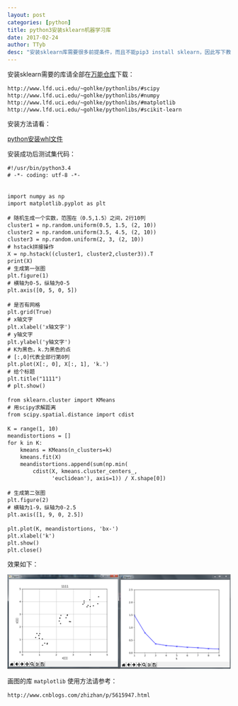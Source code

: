 ```yaml
---
layout: post
categories: [python]
title: python3安装sklearn机器学习库
date: 2017-02-24
author: TTyb
desc: "安装sklearn库需要很多前提条件，而且不能pip3 install sklearn，因此写下教程"
---
```


安装sklearn需要的库请全部在[万能仓库](http://www.lfd.uci.edu/~gohlke/pythonlibs/)下载：

```
http://www.lfd.uci.edu/~gohlke/pythonlibs/#scipy
http://www.lfd.uci.edu/~gohlke/pythonlibs/#numpy
http://www.lfd.uci.edu/~gohlke/pythonlibs/#matplotlib
http://www.lfd.uci.edu/~gohlke/pythonlibs/#scikit-learn
```

安装方法请看：

[python安装whl文件](http://www.cnblogs.com/TTyb/p/6437042.html)

安装成功后测试集代码：

```
#!/usr/bin/python3.4
# -*- coding: utf-8 -*-


import numpy as np
import matplotlib.pyplot as plt

# 随机生成一个实数，范围在（0.5,1.5）之间，2行10列
cluster1 = np.random.uniform(0.5, 1.5, (2, 10))
cluster2 = np.random.uniform(3.5, 4.5, (2, 10))
cluster3 = np.random.uniform(2, 3, (2, 10))
# hstack拼接操作
X = np.hstack((cluster1, cluster2,cluster3)).T
print(X)
# 生成第一张图
plt.figure(1)
# 横轴为0-5，纵轴为0-5
plt.axis([0, 5, 0, 5])

# 是否有网格
plt.grid(True)
# x轴文字
plt.xlabel('x轴文字')
# y轴文字
plt.ylabel('y轴文字')
# K为黑色，k.为黑色的点
# [:,0]代表全部行第0列
plt.plot(X[:, 0], X[:, 1], 'k.')
# 给个标题
plt.title("1111")
# plt.show()

from sklearn.cluster import KMeans
# 用scipy求解距离
from scipy.spatial.distance import cdist

K = range(1, 10)
meandistortions = []
for k in K:
    kmeans = KMeans(n_clusters=k)
    kmeans.fit(X)
    meandistortions.append(sum(np.min(
        cdist(X, kmeans.cluster_centers_,
              'euclidean'), axis=1)) / X.shape[0])

# 生成第二张图
plt.figure(2)
# 横轴为1-9，纵轴为0-2.5
plt.axis([1, 9, 0, 2.5])

plt.plot(K, meandistortions, 'bx-')
plt.xlabel('k')
plt.show()
plt.close()

```
效果如下：

<p style="text-align:center"><img src="/static/postimage/python/sklearn/996148-20170224103607898-896192281.png"/></p>

画图的库 `matplotlib` 使用方法请参考：

```
http://www.cnblogs.com/zhizhan/p/5615947.html
```